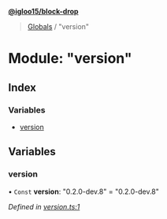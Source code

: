 **[@igloo15/block-drop](../README.md)**

> [Globals](../globals.md) / "version"

# Module: "version"

## Index

### Variables

* [version](_version_.md#version)

## Variables

### version

• `Const` **version**: \"0.2.0-dev.8\" = "0.2.0-dev.8"

*Defined in [version.ts:1](https://github.com/igloo15/block-drop/blob/cf013cb/src/version.ts#L1)*
